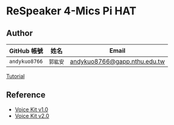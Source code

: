 # ReSpeaker 4-Mics Pi HAT

## Author
| GitHub 帳號 | 姓名 | Email |
| ----------- | --- | --- |
| `andykuo8766` | `郭紘安` | andykuo8766@gapp.nthu.edu.tw |

[Tutorial](https://hackmd.io/@AndyKuo/ReSpeaker)

## Reference
* [Voice Kit v1.0](https://aiyprojects.withgoogle.com/voice-v1/)
* [Voice Kit v2.0](https://aiyprojects.withgoogle.com/voice/#meet-your-kit)

